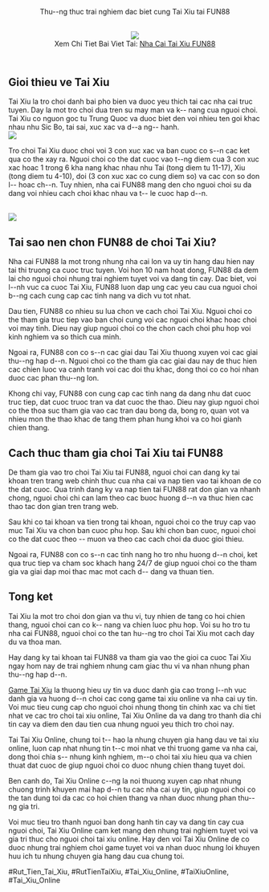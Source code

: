 <header>

<p class="subtitle">Thu--ng thuc trai nghiem dac biet cung Tai Xiu tai FUN88</p><br><img src="https://taixiuonline.games/wp-content/uploads/2024/12/huong-dan-tai-app-fun88.jpg"></br>
Xem Chi Tiet Bai Viet Tai: <a href="https://taixiuonline.games/fun88/">Nha Cai Tai Xiu FUN88</a>
</header><main>
<section>
<h2 class="section-title">Gioi thieu ve Tai Xiu</h2>
<p>Tai Xiu la tro choi danh bai pho bien va duoc yeu thich tai cac nha cai truc tuyen. Day la mot tro choi dua tren su may man va k-- nang cua nguoi choi. Tai Xiu co nguon goc tu Trung Quoc va duoc biet den voi nhieu ten goi khac nhau nhu Sic Bo, tai sai, xuc xac va d--a ng-- hanh.<br><img src="https://taixiuonline.games/wp-content/uploads/2024/12/huong-dan-nap-tien-rut-tien-fun88.jpg"></br>
<p>Tro choi Tai Xiu duoc choi voi 3 con xuc xac va ban cuoc co s--n cac ket qua co the xay ra. Nguoi choi co the dat cuoc vao t--ng diem cua 3 con xuc xac hoac 1 trong 6 kha nang khac nhau nhu Tai (tong diem tu 11-17), Xiu (tong diem tu 4-10), doi (3 con xuc xac co cung diem so) va cac con so don l-- hoac ch--n. Tuy nhien, nha cai FUN88 mang den cho nguoi choi su da dang voi nhieu cach choi khac nhau va t-- le cuoc hap d--n.</p><br><img src="https://taixiuonline.games/wp-content/uploads/2024/12/huong-dan-dang-ky-dang-nhap-fun88.jpg"></br>
</section>
<section>
<h2 class="section-title">Tai sao nen chon FUN88 de choi Tai Xiu?</h2>
<p>Nha cai FUN88 la mot trong nhung nha cai lon va uy tin hang dau hien nay tai thi truong ca cuoc truc tuyen. Voi hon 10 nam hoat dong, FUN88 da dem lai cho nguoi choi nhung trai nghiem tuyet voi va dang tin cay. Dac biet, voi l--nh vuc ca cuoc Tai Xiu, FUN88 luon dap ung cac yeu cau cua nguoi choi b--ng cach cung cap cac tinh nang va dich vu tot nhat.
<p>Dau tien, FUN88 co nhieu su lua chon ve cach choi Tai Xiu. Nguoi choi co the tham gia truc tiep vao ban choi cung voi cac nguoi choi khac hoac choi voi may tinh. Dieu nay giup nguoi choi co the chon cach choi phu hop voi kinh nghiem va so thich cua minh.</p>
<p>Ngoai ra, FUN88 con co s--n cac giai dau Tai Xiu thuong xuyen voi cac giai thu--ng hap d--n. Nguoi choi co the tham gia cac giai dau nay de thuc hien cac chien luoc va canh tranh voi cac doi thu khac, dong thoi co co hoi nhan duoc cac phan thu--ng lon.
<p>Khong chi vay, FUN88 con cung cap cac tinh nang da dang nhu dat cuoc truc tiep, dat cuoc truoc tran va dat cuoc the thao. Dieu nay giup nguoi choi co the thoa suc tham gia vao cac tran dau bong da, bong ro, quan vot va nhieu mon the thao khac de tang them phan hung khoi va co hoi gianh chien thang.</p>
</section>
<section>
<h2 class="section-title">Cach thuc tham gia choi Tai Xiu tai FUN88</h2>
<p>De tham gia vao tro choi Tai Xiu tai FUN88, nguoi choi can dang ky tai khoan tren trang web chinh thuc cua nha cai va nap tien vao tai khoan de co the dat cuoc. Qua trinh dang ky va nap tien tai FUN88 rat don gian va nhanh chong, nguoi choi chi can lam theo cac buoc huong d--n va thuc hien cac thao tac don gian tren trang web.</p>
<p>Sau khi co tai khoan va tien trong tai khoan, nguoi choi co the truy cap vao muc Tai Xiu va chon ban cuoc phu hop. Sau khi chon ban cuoc, nguoi choi co the dat cuoc theo -- muon va theo cac cach choi da duoc gioi thieu.</p>
<p>Ngoai ra, FUN88 con co s--n cac tinh nang ho tro nhu huong d--n choi, ket qua truc tiep va cham soc khach hang 24/7 de giup nguoi choi co the tham gia va giai dap moi thac mac mot cach d-- dang va thuan tien.</p>
</section>
<section>
<h2 class="section-title">Tong ket</h2>
<p>Tai Xiu la mot tro choi don gian va thu vi, tuy nhien de tang co hoi chien thang, nguoi choi can co k-- nang va chien luoc phu hop. Voi su ho tro tu nha cai FUN88, nguoi choi co the tan hu--ng tro choi Tai Xiu mot cach day du va thoa man.</p>
<p>Hay dang ky tai khoan tai FUN88 va tham gia vao the gioi ca cuoc Tai Xiu ngay hom nay de trai nghiem nhung cam giac thu vi va nhan nhung phan thu--ng hap d--n.</p>
</section>
</main><p><a href="https://taixiuonline.games/">Game Tai Xiu</a> la thuong hieu uy tin va duoc danh gia cao trong l--nh vuc danh gia va huong d--n choi cac cong game tai xiu online va nha cai uy tin. Voi muc tieu cung cap cho nguoi choi nhung thong tin chinh xac va chi tiet nhat ve cac tro choi tai xiu online, Tai Xiu Online da va dang tro thanh dia chi tin cay va diem den dau tien cua nhung nguoi yeu thich tro choi nay.

Tai Tai Xiu Online, chung toi t-- hao la nhung chuyen gia hang dau ve tai xiu online, luon cap nhat nhung tin t--c moi nhat ve thi truong game va nha cai, dong thoi chia s-- nhung kinh nghiem, m--o choi tai xiu hieu qua va chien thuat dat cuoc de giup nguoi choi co duoc nhung chien thang tuyet doi.

Ben canh do, Tai Xiu Online c--ng la noi thuong xuyen cap nhat nhung chuong trinh khuyen mai hap d--n tu cac nha cai uy tin, giup nguoi choi co the tan dung toi da cac co hoi chien thang va nhan duoc nhung phan thu--ng gia tri.

Voi muc tieu tro thanh nguoi ban dong hanh tin cay va dang tin cay cua nguoi choi, Tai Xiu Online cam ket mang den nhung trai nghiem tuyet voi va gia tri thuc cho nguoi choi tai xiu online. Hay den voi Tai Xiu Online de co duoc nhung trai nghiem choi game tuyet voi va nhan duoc nhung loi khuyen huu ich tu nhung chuyen gia hang dau cua chung toi.</p>
#Rut_Tien_Tai_Xiu, #RutTienTaiXiu, #Tai_Xiu_Online, #TaiXiuOnline, #Tai_Xiu_Online
